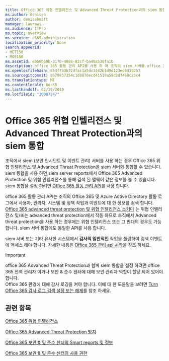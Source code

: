 ```yaml
---
title: Office 365 위협 인텔리전스 및 Advanced Threat Protection과의 siem 통합
ms.author: deniseb
author: denisebmsft
manager: laurawi
ms.audience: ITPro
ms.topic: overview
ms.service: o365-administration
localization_priority: None
search.appverid:
- MET150
- MOE150
ms.assetid: eb56b69b-3170-4086-82cf-ba40a530fa1b
description: office 365 활동 관리 API를 사용 하 여 조직의 siem 서버를 office 365 위협 인텔리전스 및 Advanced Threat Protection과 통합 합니다.
ms.openlocfilehash: 854f763b72dfac1a5dc1442b1d9d123ed5439257
ms.sourcegitcommit: 8679937354c1d8870ecd41519a59d2d7468c23c4
ms.translationtype: MT
ms.contentlocale: ko-KR
ms.lasthandoff: 02/19/2019
ms.locfileid: "30087247"
---
```

# <a name="siem-integration-with-office-365-threat-intelligence-and-advanced-threat-protection"></a>Office 365 위협 인텔리전스 및 Advanced Threat Protection과의 siem 통합

조직에서 siem (보안 인시던트 및 이벤트 관리) 서버를 사용 하는 경우 Office 365 위협 인텔리전스 및 Advanced Threat Protection을 siem 서버와 통합할 수 있습니다. siem 통합을 사용 하면 siem server reports에서 Office 365 Advanced Protection 및 위협 인텔리전스를 통해 검색 된 맬웨어 같은 정보를 볼 수 있습니다. siem 통합을 설정 하려면 [Office 365 활동 관리 API](https://docs.microsoft.com/office/office-365-management-api/office-365-management-activity-api-reference)를 사용 합니다. 

office 365 활동 관리 API는 조직의 Office 365 및 Azure Active Directory 활동 로그에서 사용자, 관리자, 시스템 및 정책 작업과 이벤트에 대 한 정보를 검색 합니다. [Office 365 advanced threat protection 및 위협 인텔리전스 스키마](https://docs.microsoft.com/office/office-365-management-api/office-365-management-activity-api-schema#office-365-advanced-threat-protection-and-threat-intelligence-schema) 는 위협 인텔리전스 및/또는 advanced threat protection에서 작동 하므로 조직에서 Advanced threat protection을 사용 하는 경우에는 위협 인텔리전스 또는 그 반대의 경우도 가능 합니다. siem 서버 통합에도 동일한 API를 사용 합니다. 

siem 서버 또는 기타 유사한 시스템에서 **감사의 일반적인** 작업을 폴링하여 검색 이벤트에 액세스 해야 합니다. 자세한 내용은 [Office 365 관리 api 시작](https://docs.microsoft.com/office/office-365-management-api/get-started-with-office-365-management-apis)을 참조 하세요. 

> [!IMPORTANT]
> office 365 Advanced Threat Protection과 함께 siem 통합을 설정 하려면 office 365 전역 관리자 이거나 보안 & 준수 센터에 대해 보안 관리자 역할이 할당 되어 있어야 합니다.<br/>Office 365 환경에 대해 감사 로깅을 켜야 합니다. 이에 대 한 도움말을 보려면 [Turn Office 365 감사 로그 검색 설정 또는 해제](turn-audit-log-search-on-or-off.md)를 참조 하세요.

## <a name="related-topics"></a>관련 항목

[Office 365 위협 인텔리전스](office-365-ti.md)

[Office 365 Advanced Threat Protection 방지](office-365-atp.md)

[Office 365 보안 &amp; 및 준수 센터의 Smart reports 및 정보](reports-and-insights-in-security-and-compliance.md)
  
[Office 365 보안 &amp; 및 준수 센터의 사용 권한](permissions-in-the-security-and-compliance-center.md)
  

